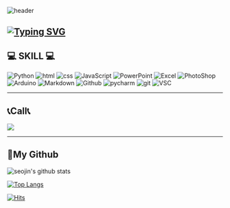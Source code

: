![header](https://capsule-render.vercel.app/api?type=waving&color=black&height=125&section=header&fontSize=90)

[![Typing SVG](https://readme-typing-svg.demolab.com?font=Alkatra&weight=700&size=28&pause=1000&color=000000&center=true&random=false&width=435&lines=Welcome+to+Seojin's+Github%F0%9F%98%81)](https://git.io/typing-svg)
---
## 💻 SKILL 💻

![Python](https://img.shields.io/badge/Python-3776AB?style=for-the-badge&logo=python&logoColor=white)
![html](https://img.shields.io/badge/HTML-239120?style=for-the-badge&logo=html5&logoColor=white)
![css](https://img.shields.io/badge/CSS-239120?&style=for-the-badge&logo=css3&logoColor=white)
![JavaScript](https://img.shields.io/badge/JavaScript-F7DF1E?style=for-the-badge&logo=JavaScript&logoColor=white)
![PowerPoint](https://img.shields.io/badge/Microsoft_PowerPoint-B7472A?style=for-the-badge&logo=microsoft-powerpoint&logoColor=white)
![Excel](https://img.shields.io/badge/Microsoft_Excel-217346?style=for-the-badge&logo=microsoft-excel&logoColor=white)
![PhotoShop](https://img.shields.io/badge/Adobe%20Photoshop-31A8FF?style=for-the-badge&logo=Adobe%20Photoshop&logoColor=black)
![Arduino](https://img.shields.io/badge/Arduino-00979D?style=for-the-badge&logo=Arduino&logoColor=white)
![Markdown](https://img.shields.io/badge/Markdown-000000?style=for-the-badge&logo=markdown&logoColor=white)
![Github](https://img.shields.io/badge/GitHub-100000?style=for-the-badge&logo=github&logoColor=white)
![pycharm](https://img.shields.io/badge/PyCharm-000000.svg?&style=for-the-badge&logo=PyCharm&logoColor=white)
![git](https://img.shields.io/badge/GIT-E44C30?style=for-the-badge&logo=git&logoColor=white)
![VSC](https://img.shields.io/badge/Visual_Studio_Code-0078D4?style=for-the-badge&logo=visual%20studio%20code&logoColor=white)

---
## 📞Call📞

<a href="mailto:admin@seojin.tech">
        <img src="https://img.shields.io/badge/Gmail-EA4335?style=for-the-badge&logo=Gmail&logoColor=white"> 
    </a>


</a>

---

## 📖My Github


![seojin's github stats](https://github-readme-stats.vercel.app/api?username=seojindeveloper&show_icons=true&locale=kr&theme=dark)

[![Top Langs](https://github-readme-stats.vercel.app/api/top-langs/?username=seojindeveloper)](https://github.com/anuraghazra/github-readme-stats&theme=dark&locale=kr)

[![Hits](https://hits.seeyoufarm.com/api/count/incr/badge.svg?url=https%3A%2F%2Fgithub.com%2Fseojindeveloper&count_bg=%235E5E5E&title_bg=%235E5E5E&icon=&icon_color=%23E7E7E7&title=%EB%B0%A9%EB%AC%B8%EC%9E%90%EC%88%98&edge_flat=true)](https://hits.seeyoufarm.com)
